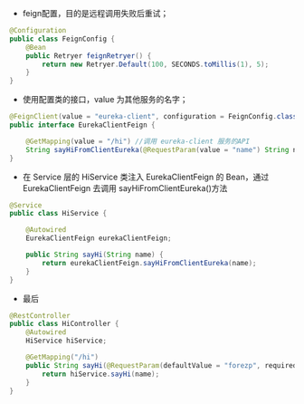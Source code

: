 + feign配置，目的是远程调用失败后重试；
```java
@Configuration
public class FeignConfig {
    @Bean
    public Retryer feignRetryer() {
        return new Retryer.Default(100, SECONDS.toMillis(1), 5);
    }
}
```  
+ 使用配置类的接口，value 为其他服务的名字；
```java
@FeignClient(value = "eureka-client", configuration = FeignConfig.class)
public interface EurekaClientFeign {

    @GetMapping(value = "/hi") //调用 eureka-client 服务的API
    String sayHiFromClientEureka(@RequestParam(value = "name") String name); 
}
```  
+ 在 Service 层的 HiService 类注入 EurekaClientFeign 的 Bean，通过 EurekaClientFeign 去调用 sayHiFromClientEureka()方法
```java
@Service
public class HiService {

    @Autowired
    EurekaClientFeign eurekaClientFeign;

    public String sayHi(String name) {
        return eurekaClientFeign.sayHiFromClientEureka(name);
    }
}
```  
+ 最后
```java
@RestController
public class HiController {
    @Autowired
    HiService hiService;

    @GetMapping("/hi")
    public String sayHi(@RequestParam(defaultValue = "forezp", required = false) String name) {
        return hiService.sayHi(name);
    }
}
```